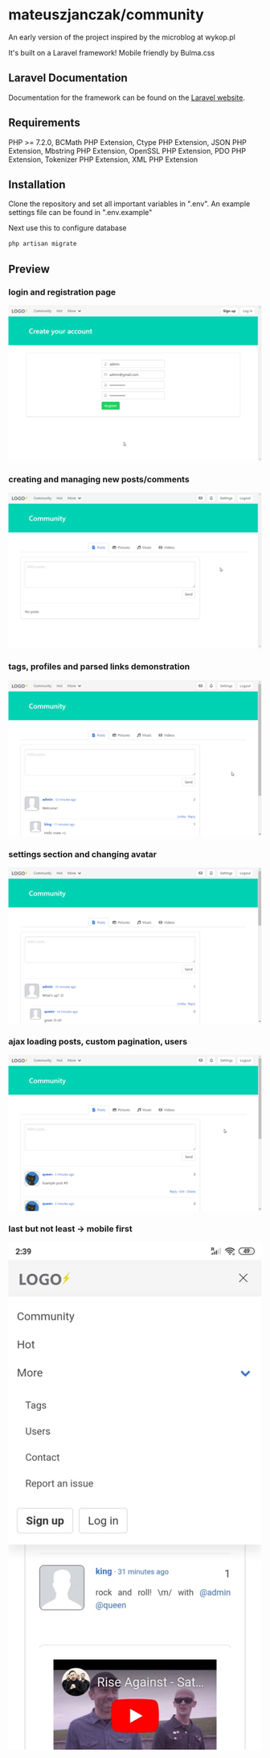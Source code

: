 # mateuszjanczak/community

An early version of the project inspired by the microblog at wykop.pl 

It's built on a Laravel framework! Mobile friendly by Bulma.css

## Laravel Documentation

Documentation for the framework can be found on the [Laravel website](https://laravel.com/docs/5.8).


## Requirements
PHP >= 7.2.0, BCMath PHP Extension, Ctype PHP Extension, JSON PHP Extension, Mbstring PHP Extension, OpenSSL PHP Extension, PDO PHP Extension, Tokenizer PHP Extension, XML PHP Extension


## Installation

Clone the repository and set all important variables in ".env". An example settings file can be found in ".env.example"

Next use this to configure database

```bash
php artisan migrate
```

## Preview
### login and registration page
![Demo1](./demo1.gif)

### creating and managing new posts/comments
![Demo2](./demo2.gif)

### tags, profiles and parsed links demonstration
![Demo3](./demo3.gif)

### settings section and changing avatar
![Demo4](./demo4.gif)

### ajax loading posts, custom pagination, users
![Demo5](./demo5.gif) 

### last but not least -> mobile first
![Demo6](./demo6.jpg)
